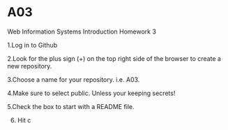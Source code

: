 # A03
Web Information Systems Introduction Homework 3

1.Log in to Github

2.Look for the plus sign (+) on the top right side of 
the browser to create a new repository.

3.Choose a name for your repository. i.e. A03.

4.Make sure to select public. Unless your keeping secrets!

5.Check the box to start with a README file.

6. Hit c